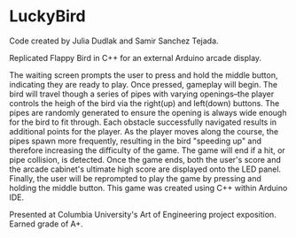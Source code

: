 # LuckyBird
Code created by Julia Dudlak and Samir Sanchez Tejada.

Replicated Flappy Bird in C++ for an external Arduino arcade display. 

The waiting screen prompts the user to press and hold the middle button, indicating they are ready to play. Once pressed, gameplay will begin. The bird will travel though a series of pipes with varying openings–the player controls the heigh of the bird via the right(up) and left(down) buttons. The pipes are randomly generated to ensure the opening is always wide enough for the bird to fit through. Each obstacle successfully navigated results in additional points for the player. As the player moves along the course, the pipes spawn more frequently, resulting in the bird "speeding up" and therefore increasing the difficulty of the game. The game will end if a hit, or pipe collision, is detected. Once the game ends, both the user's score and the arcade cabinet's ultimate high score are displayed onto the LED panel. Finally, the user will be reprompted to play the game by pressing and holding the middle button. This game was created using C++ within Arduino IDE.

Presented at Columbia University's Art of Engineering project exposition. Earned grade of A+.
